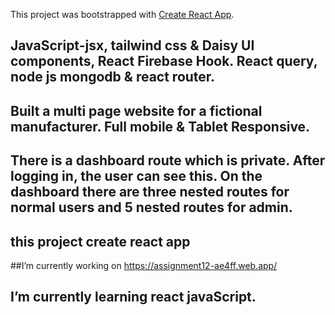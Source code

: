 
This project was bootstrapped with [Create React App](https://github.com/facebook/create-react-app).

## JavaScript-jsx,  tailwind css &  Daisy UI components, React Firebase Hook. React query, node js mongodb & react router.
## Built a multi page website for a fictional manufacturer. Full mobile & Tablet Responsive.
## There is a dashboard route which is private. After logging in, the user can see this. On the dashboard there are three nested routes for normal users and 5 nested routes for admin.
## this project create react app
##I’m currently working on https://assignment12-ae4ff.web.app/

## I’m currently learning react javaScript.
